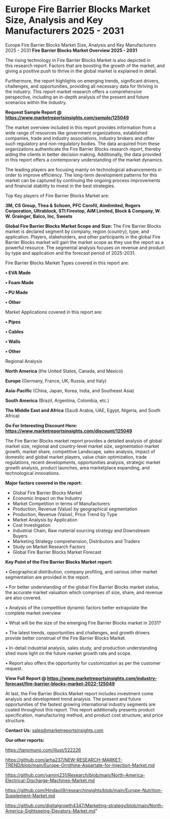 # Europe Fire Barrier Blocks Market Size, Analysis and Key Manufacturers 2025 - 2031
 Europe Fire Barrier Blocks Market Size, Analysis and Key Manufacturers 2025 - 2031
<Strong> Fire Barrier Blocks Market Overview 2025 - 2031</strong>

The rising technology in Fire Barrier Blocks Market is also depicted in this research report. Factors that are boosting the growth of the market, and giving a positive push to thrive in the global market is explained in detail.

Furthermore, the report highlights on emerging trends, significant drivers, challenges, and opportunities, providing all necessary data for thriving in the industry. This report market research offers a comprehensive perspective, including an in-depth analysis of the present and future scenarios within the industry.

<strong>Request Sample Report @ <a href=https://www.marketreportsinsights.com/sample/125049>https://www.marketreportsinsights.com/sample/125049</a></strong>

The market overview included in this report provides information from a wide range of resources like government organizations, established companies, trade and industry associations, industry brokers and other such regulatory and non-regulatory bodies. The data acquired from these organizations authenticate the Fire Barrier Blocks research report, thereby aiding the clients in better decision making. Additionally, the data provided in this report offers a contemporary understanding of the market dynamics.

The leading players are focusing mainly on technological advancements in order to improve efficiency. The long-term development patterns for this market can be captured by continuing the ongoing process improvements and financial stability to invest in the best strategies.

Top Key players of Fire Barrier Blocks Market are:

<strong>3M, CS Group, Thea & Schoen, PFC Corofil, Aimlimited, Rogers Corporation, Ultrablock, STI Firestop, AiM Limited, Block & Company, W. W. Grainger, Balco, Inc, Sweets</strong>

<strong><b>Global Fire Barrier Blocks Market Scope and Size:</b></strong>
The Fire Barrier Blocks market is declared segment by company, region (country), type, and application. Players, stakeholders, and other participants in the global Fire Barrier Blocks market will gain the market scope as they use the report as a powerful resource. The segmental analysis focuses on revenue and product by type and application and the forecast period of 2025-2031.

Fire Barrier Blocks Market Types covered in this report are:

<strong>• EVA Made

• Foam Made

• PU Made

• Other</strong>

Market Applications covered in this report are:

<strong>• Pipes

• Cables

• Walls

• Other</strong> 

Regional Analysis

<strong>North America</strong> (the United States, Canada, and Mexico)

<strong>Europe</strong> (Germany, France, UK, Russia, and Italy)

<strong>Asia-Pacific</strong> (China, Japan, Korea, India, and Southeast Asia)

<strong>South America</strong> (Brazil, Argentina, Colombia, etc.)

<strong>The Middle East and Africa</strong> (Saudi Arabia, UAE, Egypt, Nigeria, and South Africa)

<strong>Go For Interesting Discount Here: <a href=https://www.marketreportsinsights.com/discount/125049>https://www.marketreportsinsights.com/discount/125049</a></strong>

The Fire Barrier Blocks market report provides a detailed analysis of global market size, regional and country-level market size, segmentation market growth, market share, competitive Landscape, sales analysis, impact of domestic and global market players, value chain optimization, trade regulations, recent developments, opportunities analysis, strategic market growth analysis, product launches, area marketplace expanding, and technological innovations.

<strong><b>Major factors covered in the report:</b></strong>
<ul>
  <li>Global Fire Barrier Blocks Market </li>
  <li>Economic Impact on the Industry</li>
  <li>Market Competition in terms of Manufacturers</li>
  <li>Production, Revenue (Value) by geographical segmentation</li>
  <li>Production, Revenue (Value), Price Trend by Type</li>
  <li>Market Analysis by Application</li>
  <li>Cost Investigation</li>
  <li>Industrial Chain, Raw material sourcing strategy and Downstream Buyers</li>
  <li>Marketing Strategy comprehension, Distributors and Traders</li>
  <li>Study on Market Research Factors</li>
  <li>Global Fire Barrier Blocks Market Forecast</li>
</ul>

<strong><b>Key Point of the Fire Barrier Blocks Market report:</b></strong>

• Geographical distribution, company profiling, and various other market segmentation are provided in the report.

• For better understanding of the global Fire Barrier Blocks market status, the accurate market valuation which comprises of size, share, and revenue are also covered.

• Analysis of the competitive dynamic factors better extrapolate the complete market overview

• What will be the size of the emerging Fire Barrier Blocks market in 2031?

• The latest trends, opportunities and challenges, and growth drivers provide better construal of the Fire Barrier Blocks Market.

• In-detail industrial analysis, sales study, and production understanding shed more light on the future market growth rate and scope.

• Report also offers the opportunity for customization as per the customer request.

<strong><b>View Full Report @ <a href=https://www.marketreportsinsights.com/industry-forecast/fire-barrier-blocks-market-2022-125049>https://www.marketreportsinsights.com/industry-forecast/fire-barrier-blocks-market-2022-125049</a></b></strong>


At last, the Fire Barrier Blocks Market report includes investment come analysis and development trend analysis. The present and future opportunities of the fastest growing international industry segments are coated throughout this report. This report additionally presents product specification, manufacturing method, and product cost structure, and price structure.

<strong>Contact Us:</strong>
sales@marketreportsinsights.com

<strong>Our other reports:</strong>

<a href=https://tanomuno.com/illust/522226>https://tanomuno.com/illust/522226</a>

<a href=https://github.com/arha237/NEW-RESEARCH-MARKET-TREND/blob/main/Europe-Ornithine-Aspartate-for-Injection-Market.md>https://github.com/arha237/NEW-RESEARCH-MARKET-TREND/blob/main/Europe-Ornithine-Aspartate-for-Injection-Market.md</a>

<a href=https://github.com/yamini231/Research/blob/main/North-America-Electrical-Discharge-Machines-Market.md>https://github.com/yamini231/Research/blob/main/North-America-Electrical-Discharge-Machines-Market.md</a>

<a href=https://github.com/Hindavii9/researchinsights/blob/main/Europe-Nutrition-Supplement-Market.md>https://github.com/Hindavii9/researchinsights/blob/main/Europe-Nutrition-Supplement-Market.md</a>

<a href=https://github.com/digitalgrowth4347/Marketing-strategy/blob/main/North-America-Sightseeing-Elevators-Market.md>https://github.com/digitalgrowth4347/Marketing-strategy/blob/main/North-America-Sightseeing-Elevators-Market.md</a>"
